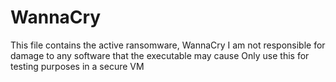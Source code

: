 # WannaCry
This file contains the active ransomware, WannaCry
I am not responsible for damage to any software that the executable may cause
Only use this for testing purposes in a secure VM
